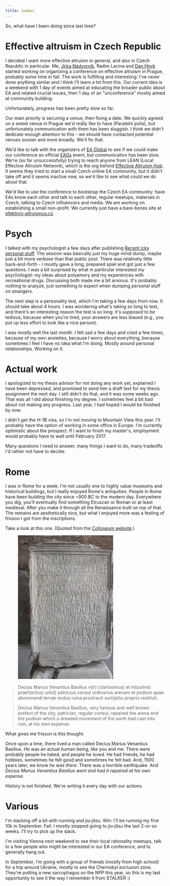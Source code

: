 ```yaml
---
title: Summer
---
```


So, what have I been doing since last time?

Effective altruism in Czech Republic
===

I decided I want more effective altruism in general, and also in Czech Republic
in particular.
Me, [Jirka Nádvorník][jirka], Radim Lacina and [Dan Hnyk][dan] started working
on organizing a conference on effective altruism in Prague, probably some time
in fall. The work is fulfilling and interesting: I've never done anything
similar and I think I'll learn a lot from this.
Our current idea is a weekend with 1 day of events aimed at educating the
broader public about EA and related crucial issues, then 1 day of an
"unconference" mostly aimed at community building.

Unfortunately, progress has been pretty slow so far.

Our main priority is securing a venue, then fixing a date.
We quickly agreed on a sweet venue in Prague we'd really like to have (Paralelní
polis), but unfortunately communication with them has been sluggish.
I think we didn't dedicate enough attention to this - we should have
contacted potential venues sooner and more broadly. We'll fix that.

We'd like to talk with the organizers of [EA Global][eag] to see if we could
make our conference an official [EAGx][eagx] event, but communication has been
slow. We're (so far unsuccessfully) trying to reach anyone from LEAN (Local
Effective Altruism Network), which is the org behind
[Effective Altruism Hub][ea-hub].
It seems they tried to start a small Czech online EA community, but it didn't
take off and it seems inactive now, so we'd like to see what could we do about
that.

We'd like to use the conference to bootstrap the Czech EA community:
have EAs know each other and talk to each other, regular meetups, materials in
Czech, talking to Czech influencers and media.
We are working on establishing a small non-profit.
We currently just have a bare-bones site at [efektivni-altruismus.cz][eacz].

Psych
===

I talked with my psychologist a few days after publishing [Recent icky personal stuff][rips].
The session was basically just my huge mind-dump, maybe just a bit more verbose
than that public post.  There was relatively little back-and-forth - I mostly
gave a long, prepared spiel and got just a few questions. I was a bit surprised
by what in particular interested my psychologist: my ideas about polyamory and
my experiences with recreational drugs. Discussing both made me a bit anxious.
It's probably nothing to analyze, just something to expect when dumping
personal stuff on strangers.

The next step is a personality test, which I'm taking a few days from now.
It should take about 4 hours. I was wondering what's taking so long to test,
and there's an interesting reason the test is so long: it's *supposed* to be
tedious, because when you're tired, your answers are less biased (e.g., you put
up less effort to look like a nice person).

I was mostly well the last month. I felt sad a few days and cried a few times,
because of my own anxieties, because I worry about everything, because
sometimes I feel I have no idea what I'm doing. Mostly around personal
relationships. Working on it.

Actual work
===

I apologized to my thesis advisor for not doing any work yet, explained I have
been depressed, and promised to send him a draft text for my thesis assignment
the next day. I still didn't do that, and it was some weeks ago.
That was all I did about finishing my degree.
I sometimes feel a bit bad about not making any progress. Last year, I had
hoped I would be finished by now.

I didn't get the H-1B visa, so I'm not moving to Mountain View this year.
I'll probably have the option of working in some office in Europe.
I'm currently optimistic about the prospect.
If I want to finish my master's, employment would probably have to wait
until February 2017.

Many questions I need to answer, many things I want to do, many tradeoffs I'd
rather not have to decide.

Rome
===

I was in Rome for a week. I'm not usually one to highly value museums and
historical buildings, but I really enjoyed Rome's antiquities. People in Rome
have been building the city since ~900 BC to the modern day.
Everywhere you dig, you'll eventually find something Etruscan or Roman or at
least medieval. After you make it through all the Renaissance built on top of
that.
The remains are aesthetically nice, but what I enjoyed more was a feeling of
frisson I got from the inscriptions.

Take a look at this one. (Quoted from the [Colloseum website][colloseum].)

<figure>
<img src="/static/2016-07-14-colloseum-inscription.jpg" style="width: 300px;">
</figure>

<blockquote>
Decius Marius Venantius Basilius v(ir) c(larissimus) et inl(ustris)
praef(ectus) urb(i) patricius consul ordinarius arenam et podium quae
abominandi terrae motus ruina prostravit sum(p)tu proprio restituit.
</blockquote>

<blockquote>
Decius Marius Venantius Basilius, very famous and well known prefect of the
city, patrician, regular consul, repaired the arena and the podium which
a dreaded movement of the earth had cast into ruin, at his own expense.
</blockquote>

What gives me frisson is this thought:

Once upon a time, there lived a man called Decius Marius Venantius Basilius.
He was an actual human being, like you and me.
There were probably people he hated, and people he loved.
He had friends, he had hobbies, sometimes he felt good and sometimes he felt
bad.
And, 1500 years later, <i>we know he was there</i>.
There was a horrible earthquake. And <i>Decius Marius Venantius Basilius
went and had it repaired at his own expense</i>.

History is not finished. We're writing it every day with our actions.

Various
===

I'm slacking off a bit with running and jiu-jitsu. Win: I'll be running my
first 10k in September. Fail: I mostly stopped going to jiu-jitsu the last
2-or-so weeks. I'll try to pick up the slack.

I'm visiting Vienna next weekend to see their local rationality meetups, talk
to a few people who might be interested in our EA conference, and to generally
hang out.

In September, I'm going with a group of friends (mostly from high school) for a
trip around Ukraine, mostly to see the Chernobyl exclusion zone. They're putting
a new sarcophagus on the NPP this year, so this is my last opportunity to see
it the way I remember it from STALKER :)



[rips]: /posts/2016-06-18-recent-icky-personal-stuff.html
[jirka]: http://nadvornik.org
[dan]: http://danielhnyk.cz/
[eag]: http://eaglobal.org/
[eagx]: http://eaglobal.org/eagx
[ea-hub]: https://eahub.org/groups
[eacz]: http://efektivni-altruismus.cz/
[colloseum]: http://www.the-colosseum.net/history/inscriptiones_en.htm
